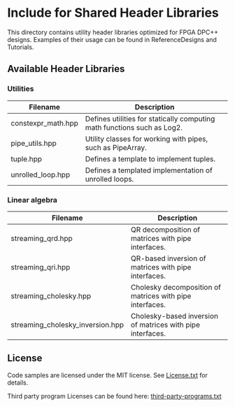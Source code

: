 # Include for Shared Header Libraries
This directory contains utility header libraries optimized for FPGA DPC++ designs. Examples of their usage can be found in ReferenceDesigns and Tutorials.

## Available Header Libraries

### Utilities

| Filename           | Description
---                  |---
| constexpr_math.hpp | Defines utilities for statically computing math functions such as Log2.
| pipe_utils.hpp     | Utility classes for working with pipes, such as PipeArray.
| tuple.hpp          | Defines a template to implement tuples.
| unrolled_loop.hpp  | Defines a templated implementation of unrolled loops.

### Linear algebra

| Filename                         | Description
---                                |---
| streaming_qrd.hpp                | QR decomposition of matrices with pipe interfaces.
| streaming_qri.hpp                | QR-based inversion of matrices with pipe interfaces.
| streaming_cholesky.hpp           | Cholesky decomposition of matrices with pipe interfaces.
| streaming_cholesky_inversion.hpp | Cholesky-based inversion of matrices with pipe interfaces.

## License
Code samples are licensed under the MIT license. See
[License.txt](https://github.com/oneapi-src/oneAPI-samples/blob/master/License.txt) for details.

Third party program Licenses can be found here: [third-party-programs.txt](https://github.com/oneapi-src/oneAPI-samples/blob/master/third-party-programs.txt)
